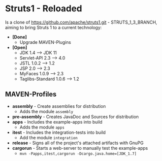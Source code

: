 # Struts1 - Reloaded

Is a clone of <https://github.com/apache/struts1.git> - STRUTS_1_3_BRANCH, aiming to bring Struts 1 to a current technology:

 * **[Done]**
    * Upgrade MAVEN-Plugins
 * **[Open]**
    * JDK 1.4 --> JDK 11
    * Servlet-API 2.3 --> 4.0
    * JSTL 1.0.2 --> 1.2
    * JSP 2.0 --> 2.3
    * MyFaces 1.0.9 --> 2.3
    * Taglibs-Standard 1.0.6 --> 1.2

## MAVEN-Profiles

 * **assembly** - Create assemblies for distribution
     * Adds the module `assembly`
 * **pre-assembly** - Creates JavaDoc and Sources for distribution
 * **apps** - Includes the example-apps into build
     * Adds the module `apps`
 * **itest** - Includes the integration-tests into build
     * Add the module `integration`
 * **release** - Signs all of the project's attached artifacts with GnuPG
 * **cargorun** - Starts a web-server to manually test the example-apps
    * `mvn -Papps,itest,cargorun -Dcargo.java.home=[JDK_1.7]`